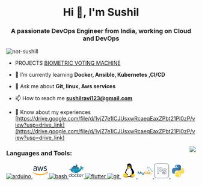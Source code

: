 <h1 align="center">Hi 👋, I'm Sushil </h1>
<h3 align="center">A passionate DevOps Engineer from India, working on Cloud and DevOps</h3>

<p align="left"> <img src="https://komarev.com/ghpvc/?username=not-sushill&label=Profile%20views&color=0e75b6&style=flat" alt="not-sushill" /> </p>

- PROJECTS [BIOMETRIC VOTING MACHINE](https://drive.google.com/drive/folders/1uzABydETIMeEnyo0FqWKlGgl77COMpEg?usp=drive_link)

- 🌱 I’m currently learning **Docker, Ansible, Kubernetes ,CI/CD**

- 💬 Ask me about **Git, linux, Aws services**

- 📫 How to reach me **sushilravi123@gmail.com**

- 📄 Know about my experiences [https://drive.google.com/file/d/1vjZ7e1lCJUsxwRcaeqEaxZPbt21PI0zP/view?usp=drive_link](https://drive.google.com/file/d/1vjZ7e1lCJUsxwRcaeqEaxZPbt21PI0zP/view?usp=drive_link)

<img align="right" height="150" src="https://media.tenor.com/PqJ7yMX9GFoAAAAM/bruce-almighty-comedy.gif"  />
<p align="left">
</p>

<h3 align="left">Languages and Tools:</h3>
<p align="left"> <a href="https://www.arduino.cc/" target="_blank" rel="noreferrer"> <img src="https://cdn.worldvectorlogo.com/logos/arduino-1.svg" alt="arduino" width="40" height="40"/> </a> <a href="https://aws.amazon.com" target="_blank" rel="noreferrer"> <img src="https://raw.githubusercontent.com/devicons/devicon/master/icons/amazonwebservices/amazonwebservices-original-wordmark.svg" alt="aws" width="40" height="40"/> </a> <a href="https://www.gnu.org/software/bash/" target="_blank" rel="noreferrer"> <img src="https://www.vectorlogo.zone/logos/gnu_bash/gnu_bash-icon.svg" alt="bash" width="40" height="40"/> </a> <a href="https://www.docker.com/" target="_blank" rel="noreferrer"> <img src="https://raw.githubusercontent.com/devicons/devicon/master/icons/docker/docker-original-wordmark.svg" alt="docker" width="40" height="40"/> </a> <a href="https://flutter.dev" target="_blank" rel="noreferrer"> <img src="https://www.vectorlogo.zone/logos/flutterio/flutterio-icon.svg" alt="flutter" width="40" height="40"/> </a> <a href="https://git-scm.com/" target="_blank" rel="noreferrer"> <img src="https://www.vectorlogo.zone/logos/git-scm/git-scm-icon.svg" alt="git" width="40" height="40"/> </a> <a href="https://www.linux.org/" target="_blank" rel="noreferrer"> <img src="https://raw.githubusercontent.com/devicons/devicon/master/icons/linux/linux-original.svg" alt="linux" width="40" height="40"/> </a> <a href="https://www.mysql.com/" target="_blank" rel="noreferrer"> <img src="https://raw.githubusercontent.com/devicons/devicon/master/icons/mysql/mysql-original-wordmark.svg" alt="mysql" width="40" height="40"/> </a> <a href="https://www.photoshop.com/en" target="_blank" rel="noreferrer"> <img src="https://raw.githubusercontent.com/devicons/devicon/master/icons/photoshop/photoshop-line.svg" alt="photoshop" width="40" height="40"/> </a> <a href="https://www.python.org" target="_blank" rel="noreferrer"> <img src="https://raw.githubusercontent.com/devicons/devicon/master/icons/python/python-original.svg" alt="python" width="40" height="40"/> </a> </p>


